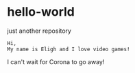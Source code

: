 # hello-world
just another repository


    Hi,
    My name is Eligh and I love video games!
I can't wait for Corona to go away!
